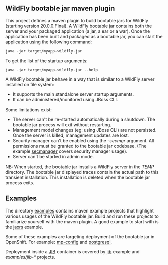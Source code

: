 ## WildFly bootable jar maven plugin

This project defines a maven plugin to build bootable jars for WildFly (starting version 20.0.0.Final). 
A WildFly bootable jar contains both the server and your packaged application (a jar, a ear or a war).
Once the application has been built and packaged as a bootable jar, you can start the application using the following command:

```
java -jar target/myapp-wildfly.jar
```

To get the list of the startup arguments:

```
java -jar target/myapp-wildfly.jar --help
```

A WildFly bootable jar behave in a way that is similar to a WildFly server installed on file system:

* It supports the main standalone server startup arguments. 
* It can be administered/monitored using JBoss CLI.

Some limitations exist:

* The server can't be re-started automatically during a shutdown. The bootable jar process will exit without restarting.
* Management model changes (eg: using JBoss CLI) are not persisted. Once the server is killed, management updates are lost.
* Security manager can't be enabled using the _-secmgr_ argument. All permissions must be granted to the bootable jar codebase. 
(The example [secmanager](https://github.com/wildfly-extras/wildfly-jar-maven-plugin/tree/master/examples/secmanager) covers security manager usage).
* Server can't be started in admin mode.

NB: When started, the bootable jar installs a WildFly server in the _TEMP_ directory. The bootable jar displayed traces contain the actual path to this transient installation. This 
installation is deleted when the bootable jar process exits.

## Examples

The directory [examples](https://github.com/wildfly-extras/wildfly-jar-maven-plugin/tree/master/examples)
contains maven example projects that highlight various usages of the WildFly bootable jar. Build and run these projects
to familiarize yourself with the maven plugin. A good example to start with is the 
[jaxrs](https://github.com/wildfly-extras/wildfly-jar-maven-plugin/tree/master/examples/jaxrs) example.

Some of these examples are targeting deployment of the bootable jar in OpenShift. 
For example: [mp-config](https://github.com/wildfly-extras/wildfly-jar-maven-plugin/tree/master/examples/mp-config) and 
[postgresql](https://github.com/wildfly-extras/wildfly-jar-maven-plugin/tree/master/examples/postgresql).

Deployment inside a [JIB](https://github.com/GoogleContainerTools/jib) container is 
covered by [jib](https://github.com/wildfly-extras/wildfly-jar-maven-plugin/tree/master/examples/jib) example and _examples/jib-*_ projects.

